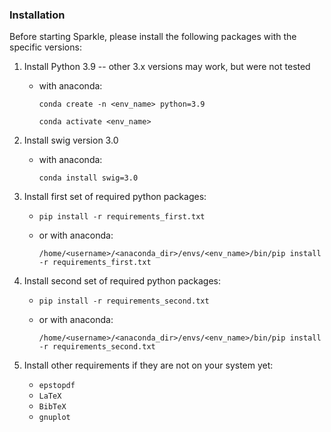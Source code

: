 ### Installation

Before starting Sparkle, please install the following packages with the specific versions:

1. Install Python 3.9 -- other 3.x versions may work, but were not tested
	* with anaconda:

		`conda create -n <env_name> python=3.9`

		`conda activate <env_name>`

2. Install swig version 3.0
	* with anaconda:

		`conda install swig=3.0`

3. Install first set of required python packages:
	* `pip install -r requirements_first.txt`
	* or with anaconda:

		`/home/<username>/<anaconda_dir>/envs/<env_name>/bin/pip install -r requirements_first.txt`

4. Install second set of required python packages:
	* `pip install -r requirements_second.txt`
	* or with anaconda:

		`/home/<username>/<anaconda_dir>/envs/<env_name>/bin/pip install -r requirements_second.txt`

5. Install other requirements if they are not on your system yet:
	* `epstopdf`
	* `LaTeX`
	* `BibTeX`
	* `gnuplot`
